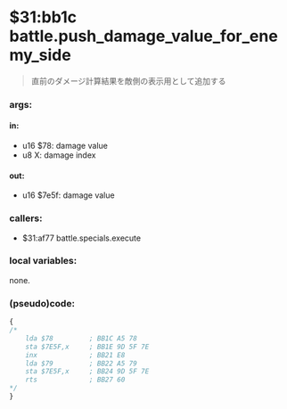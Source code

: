 ﻿
# $31:bb1c battle.push_damage_value_for_enemy_side
> 直前のダメージ計算結果を敵側の表示用として追加する

### args:

#### in:
+	u16 $78: damage value
+	u8 X: damage index

#### out:
+	u16 $7e5f: damage value

### callers:
+	$31:af77 battle.specials.execute

### local variables:
none.

### (pseudo)code:
```js
{
/*
	lda $78         ; BB1C A5 78
	sta $7E5F,x     ; BB1E 9D 5F 7E
	inx 			; BB21 E8
	lda $79         ; BB22 A5 79
	sta $7E5F,x     ; BB24 9D 5F 7E
	rts 			; BB27 60
*/
}
```

